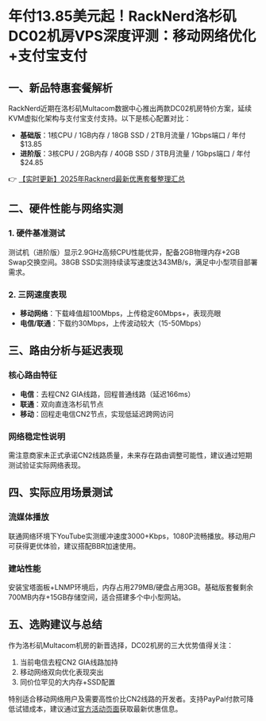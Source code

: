 # 年付13.85美元起！RackNerd洛杉矶DC02机房VPS深度评测：移动网络优化+支付宝支付

## 一、新品特惠套餐解析
RackNerd近期在洛杉矶Multacom数据中心推出两款DC02机房特价方案，延续KVM虚拟化架构与支付宝支付支持。以下是核心配置对比：

- **基础版**：1核CPU / 1GB内存 / 18GB SSD / 2TB月流量 / 1Gbps端口 / 年付$13.85
- **进阶版**：3核CPU / 2GB内存 / 40GB SSD / 3TB月流量 / 1Gbps端口 / 年付$24.85

👉 [【实时更新】2025年Racknerd最新优惠套餐整理汇总](https://bit.ly/Rack_Nerd)

## 二、硬件性能与网络实测
### 1. 硬件基准测试
测试机（进阶版）显示2.9GHz高频CPU性能优异，配备2GB物理内存+2GB Swap交换空间。38GB SSD实测持续读写速度达343MB/s，满足中小型项目部署需求。

### 2. 三网速度表现
- **移动网络**：下载峰值超100Mbps，上传稳定60Mbps+，表现亮眼
- **电信/联通**：下载约30Mbps，上传波动较大（15-50Mbps）

## 三、路由分析与延迟表现
### 核心路由特征
- **电信**：去程CN2 GIA线路，回程普通线路（延迟166ms）
- **联通**：双向直连洛杉矶节点
- **移动**：回程走电信CN2节点，实现低延迟跨网访问

### 网络稳定性说明
需注意商家未正式承诺CN2线路质量，未来存在路由调整可能性，建议通过短期测试验证实际网络表现。

## 四、实际应用场景测试
### 流媒体播放
联通网络环境下YouTube实测缓冲速度3000+Kbps，1080P流畅播放。移动用户可获得更优体验，建议搭配BBR加速使用。

### 建站性能
安装宝塔面板+LNMP环境后，内存占用279MB/硬盘占用3GB。基础版套餐剩余700MB内存+15GB存储空间，适合搭建多个中小型网站。

## 五、选购建议与总结
作为洛杉矶Multacom机房的新晋选择，DC02机房的三大优势值得关注：
1. 当前电信去程CN2 GIA线路加持
2. 移动网络双向优化表现突出
3. 同价位罕见的大内存+SSD配置

特别适合移动网络用户及需要高性价比CN2线路的开发者。支持PayPal付款可降低试错成本，建议通过[官方活动页面](https://bit.ly/Rack_Nerd)获取最新优惠信息。